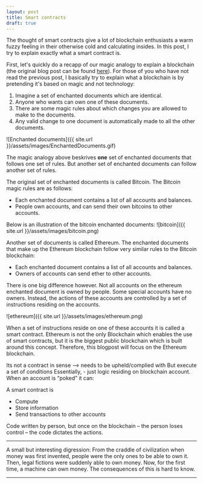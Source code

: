 ```yaml
---
layout: post
title: Smart contracts
draft: true
---
```


The thought of smart contracts give a lot of blockchain enthusiasts a warm fuzzy feeling in their otherwise cold and calculating insides. In this post, I try to explain exactly what a smart contract is.
<!--more-->

First, let's quickly do a recapp of our magic analogy to explain a blockchain (the original blog post can be found [here](http://allisabstract.com/2016/08/06/Blockchain.html)). For those of you who have not read the previous post, I basically try to explain what a blockchain is by pretending it's based on magic and not technology: <!-- which is in fact a complete and utter lie, magic does not exist, and neither does your god.-->

1. Imagine a set of enchanted documents which are identical.
2. Anyone who wants can own one of these documents.
3. There are some magic rules about which changes you are allowed to make to the documents.
4. Any valid change to one document is automatically made to all the other documents.

![Enchanted documents]({{ site.url }}/assets/images/EnchantedDocuments.gif)

The magic analogy above beskrives **one** set of enchanted documents that follows one set of rules. But another set of enchanted documents can follow another set of rules.

The original set of enchanted documents is called Bitcoin. The Bitcoin magic rules are as follows: <!--(super oversimplified, please do not kill me Bitcoiners)-->

- Each enchanted document contains a list of all accounts and balances.
- People own accounts, and can send their own bitcoins to other accounts.

Below is an illustration of the bitcoin enchanted documents:
![bitcoin]({{ site.url }}/assets/images/bitcoin.png)

<!--Need to explain that the bitcoins are just the balances on the enchanted documents -->

Another set of documents is called Ethereum. The enchanted documents that make up the Ethereum blockchain follow very similar rules to the Bitcoin blockchain:

- Each enchanted document contains a list of all accounts and balances.
- Owners of accounts can send ether to other accounts.

There is one big difference however. Not all accounts on the ethereum enchanted document is owned by people. Some special accounts have no owners. Instead, the actions of these accounts are controlled by a set of instructions residing on the accounts.

![ethereum]({{ site.url }}/assets/images/ethereum.png)

When a set of instructions reside on one of these accounts it is called a smart contract.<!-- Write about smart contracts are a combination of the actual smart contract code and the blockchain--> Ethereum is not the only Blockchain which enables the use of smart contracts, but it is the biggest public blockchain which is built around this concept. Therefore, this blogpost will focus on the Ethereum blockchain.

Its not a contract in sense –> needs to be upheld/complied with
But execute a set of conditions
Essentially, - just logic residing on blockchain account. When an account is “poked” it can:

A smart contract is 
- Compute
- Store information
- Send transactions to other accounts

Code written by person, but once on the blockchain – the person loses control – the code dictates the actions.

---

A small but interesting digression: From the craddle of civilization when money was first invented, people were the only ones to be able to own it. Then, legal fictions were suddenly able to own money. Now, for the first time, a machine can own money. The consequences of this is hard to know.

<!-- Kneeel for your robot overlords picture.-->

---


